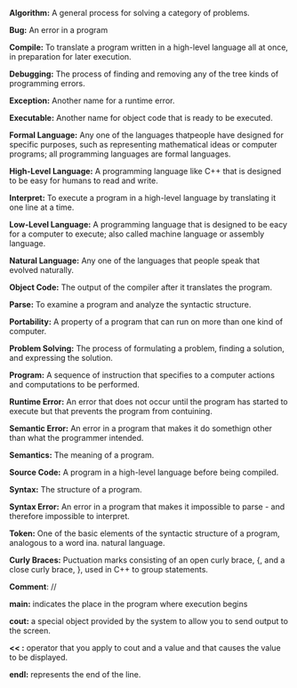**Algorithm:** A general process for solving a category of problems.

**Bug:** An error in a program

**Compile:** To translate a program written in a high-level language all at once, in preparation for later execution.

**Debugging:** The process of finding and removing any of the tree kinds of programming errors.

**Exception:** Another name for a runtime error.

**Executable:** Another name for object code that is ready to be executed.

**Formal Language:** Any one of the languages thatpeople have designed for specific purposes, such as representing mathematical ideas or computer programs; all programming languages are formal languages.

**High-Level Language:** A programming language like C++ that is designed to be easy for humans to read and write.

**Interpret:** To execute a program in a high-level language by translating it one line at a time.

**Low-Level Language:** A programming language that is designed to be eacy for a computer to execute; also called machine language or assembly language.

**Natural Language:** Any one of the languages that people speak that evolved naturally.

**Object Code:** The output of the compiler after it translates the program.

**Parse:** To examine a program and analyze the syntactic structure.

**Portability:** A property of a program that can run on more than one kind of computer.

**Problem Solving:** The process of formulating a problem, finding a solution, and expressing the solution.

**Program:** A sequence of instruction that specifies to a computer actions and computations to be performed.

**Runtime Error:** An error that does not occur until the program has started to execute but that prevents the program from contuining.

**Semantic Error:** An error in a program that makes it do somethign other than what the programmer intended.

**Semantics:** The meaning of a program. 

**Source Code:** A program in a high-level language before being compiled.

**Syntax:** The structure of a program.

**Syntax Error:** An error in a program that makes it impossible to parse - and therefore impossible to interpret.

**Token:** One of the basic elements of the syntactic structure of a program, analogous to a word ina. natural language.

**Curly Braces:** Puctuation marks consisting of an open curly brace, {, and a close curly brace, }, used in C++ to group statements.


**Comment**: //

**main:** indicates the place in the program where execution begins

**cout:** a special object provided by the system to allow you to send output to the screen.

**<< :** operator that you apply to cout and a value and that causes the value to be displayed.

**endl:** represents the end of the line.

